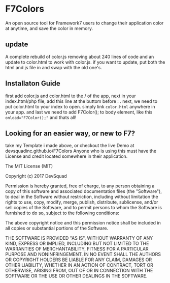 # F7Colors
An open source tool for Framework7 users to change their application color at anytime, and save the color in memory.
## update
A complete rebuild of color.js removing about 240 lines of code and an update to color.html to work with color.js. if you want to update, put both the html and js file in and swap with the old one's.
## Installaton Guide
first add color.js and color.html to the / of the app, next in your index.html/php file, add this line at the buttom before </body>:
<code><script type="text/javascript" src="F7Colors.js"></script></code>. next, we need to put color.html to your index to open. simply link <code>color.html</code> anywhere in your app. and last we need to add F7Color(); to body element, like this <code>onload="F7Color();"</code>
and thats all! 
## Looking for an easier way, or new to F7?
take my Template i made above, or checkout the live Demo at devsquadinc.github.io/F7Colors
Anyone who is using this must have the License and credit located somewhere in their application. 

The MIT License (MIT)

Copyright (c) 2017 DevSquad

Permission is hereby granted, free of charge, to any person obtaining a copy
of this software and associated documentation files (the "Software"), to deal
in the Software without restriction, including without limitation the rights
to use, copy, modify, merge, publish, distribute, sublicense, and/or sell
copies of the Software, and to permit persons to whom the Software is
furnished to do so, subject to the following conditions:

The above copyright notice and this permission notice shall be included in all
copies or substantial portions of the Software.

THE SOFTWARE IS PROVIDED "AS IS", WITHOUT WARRANTY OF ANY KIND, EXPRESS OR
IMPLIED, INCLUDING BUT NOT LIMITED TO THE WARRANTIES OF MERCHANTABILITY,
FITNESS FOR A PARTICULAR PURPOSE AND NONINFRINGEMENT. IN NO EVENT SHALL THE
AUTHORS OR COPYRIGHT HOLDERS BE LIABLE FOR ANY CLAIM, DAMAGES OR OTHER
LIABILITY, WHETHER IN AN ACTION OF CONTRACT, TORT OR OTHERWISE, ARISING FROM,
OUT OF OR IN CONNECTION WITH THE SOFTWARE OR THE USE OR OTHER DEALINGS IN THE
SOFTWARE.

